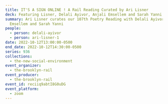 ```yaml
---
title: IT'S A SIGN ONLINE ! A Rail Reading Curated by Ari Lisner
deck: Featuring Lisner, Delali Ayivor, Anjali Emsellem and Sarah Yanni
summary: Ari Lisner curates our 107th Poetry Reading with Delali Ayivor, Anjali
  Emsellem and Sarah Yanni
people:
  - person: delali-ayivor
  - person: ari-lisner-1
date: 2022-10-12T13:00:00-0500
end_date: 2022-10-12T14:30:00-0500
series: 936
collections:
  - the-new-social-environment
event_organizer:
  - the-brooklyn-rail
event_producer:
  - the-brooklyn-rail
event_id: reciiq9abtI8G0uDG
event_platform:
  - zoom
---
```

